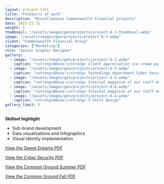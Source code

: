 ```yaml
---
layout: project-left
title: "Potpourri of work"
description: "Miscellaneous Commonwealth Financial projects"
date: 2023-12-31
weight: 1
thumbnail: "/assets/images/gen/projects/project-6-1-thumbnail.webp"
image: "/assets/images/gen/projects/project-6-2.webp"
client: "Commonwealth Financial Group"
categories: ["Marketing"]
role: "Senior Graphic Designer"
gallery:
  - image: "/assets/images/gen/projects/project-6-2.webp"
    caption: "<strong>Above:</strong> Client appreciation ice cream packaged gift"
  - image: "/assets/images/gen/projects/project-6-3.webp"
    caption: "<strong>Above:</strong> Technology department Cyber Security poster design"
  - image: "/assets/images/gen/projects/project-6-5.webp"
    caption: "<strong>Above:</strong> Internal magazine of our staff members"
  - image: "/assets/images/gen/projects/project-6-6.webp"
    caption: "<strong>Above:</strong> Internal magazine of our staff members"
  - image: "/assets/images/gen/projects/project-6-4.webp"
    caption: "<strong>Above:</strong> T-shirt design"
gallery_limit: 5
---
```


<p class="list-heading"><strong>Skillset highlight</strong></p>
<ul class="list">
<li>Sub-brand development</li>
<li>Data visualizations and infographics</li>
<li>Visual identity implementation</li>
</ul>

[View the Sweet Dreams PDF](/portfolio/assets/pdf/SPREL-4591-37075_SweetDreams_IceCreamCard_Internal_Wholsaler_Mailer_PrintPiece.pdf)

[View the Cyber Security PDF](/portfolio/assets/pdf/CybersecurityMonthFlyer.pdf)

[View the Common Ground Summer PDF](/portfolio/assets/pdf/CommonGround_Summer.pdf)

[View the Common Ground Fall PDF](/portfolio/assets/pdf/CommonGround_Fall.pdf)

